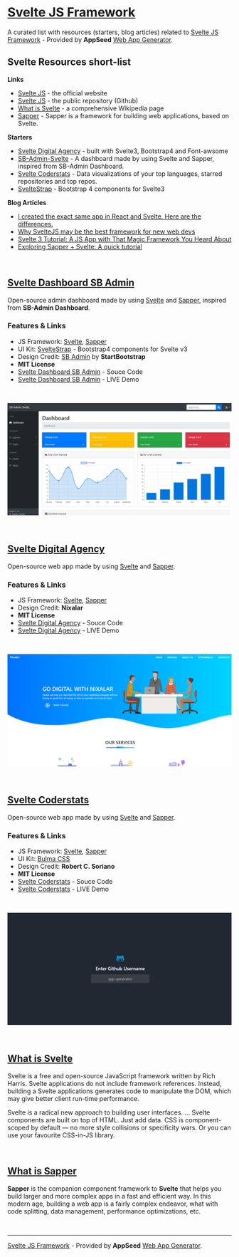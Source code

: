 # [Svelte JS Framework](https://svelte.dev/)

A curated list with resources (starters, blog articles) related to [Svelte JS Framework](https://svelte.dev/) - Provided by **AppSeed** [Web App Generator](https://appseed.us/app-generator).

## Svelte Resources short-list

**Links**

- [Svelte JS](https://svelte.dev/) - the official website
- [Svelte JS](https://github.com/sveltejs/svelte) - the public repository (Github)
- [What is Svelte](https://en.wikipedia.org/wiki/Svelte) - a comprehensive Wikipedia page
- [Sapper](https://sapper.svelte.dev/) - Sapper is a framework for building web applications, based on Svelte.

**Starters**

- [Svelte Digital Agency](https://github.com/karkranikhil/Digital-Agency-using-svelte) - built with Svelte3, Bootstrap4 and Font-awsome
- [SB-Admin-Svelte](https://github.com/GeekyAnts/sb-admin-svelte) - A dashboard made by using Svelte and Sapper, inspired from SB-Admin Dashboard.
- [Svelte Coderstats](https://github.com/sorxrob/coderstats) - Data visualizations of your top languages, starred repositories and top repos.
- [SvelteStrap](https://github.com/bestguy/sveltestrap) - Bootstrap 4 components for Svelte3

**Blog Articles**

- [I created the exact same app in React and Svelte. Here are the differences.](https://medium.com/javascript-in-plain-english/i-created-the-exact-same-app-in-react-and-svelte-here-are-the-differences-c0bd2cc9b3f8)
- [Why SvelteJS may be the best framework for new web devs](https://dev.to/bholmesdev/why-sveltejs-may-be-the-best-framework-for-new-web-devs-205i)
- [Svelte 3 Tutorial: A JS App with That Magic Framework You Heard About](https://snipcart.com/blog/svelte-js-framework-tutorial)
- [Exploring Sapper + Svelte: A quick tutorial](https://blog.logrocket.com/exploring-sapper-svelte-a-quick-tutorial/)

<br />

## [Svelte Dashboard SB Admin](https://svelte-dashboard-sb-admin.appseed.us/)

Open-source admin dashboard made by using [Svelte](https://svelte.dev/) and [Sapper](https://sapper.svelte.dev/), inspired from **SB-Admin Dashboard**.

### Features & Links

- JS Framework: [Svelte](https://svelte.dev/), [Sapper](https://sapper.svelte.dev/)
- UI Kit: [SvelteStrap](https://github.com/bestguy/sveltestrap) - Bootstrap4 components for Svelte v3
- Design Credit: [SB Admin](https://startbootstrap.com/templates/sb-admin/) by **StartBootstrap**
- **MIT License**
- [Svelte Dashboard SB Admin](https://github.com/app-generator/svelte-dashboard-sb-admin) - Souce Code
- [Svelte Dashboard SB Admin](https://svelte-dashboard-sb-admin.appseed.us/) - LIVE Demo

<br />

![Svelte Dashboard SB Admin - Open-Source Admin Dashboard coded in Svelte.](https://raw.githubusercontent.com/app-generator/static/master/products/svelte-dashboard-sb-admin-screen.png)

<br />

## [Svelte Digital Agency](https://svelte-digital-agency.appseed.us/)

Open-source web app made by using [Svelte](https://svelte.dev/) and [Sapper](https://sapper.svelte.dev/).

### Features & Links

- JS Framework: [Svelte](https://svelte.dev/), [Sapper](https://sapper.svelte.dev/)
- Design Credit: **Nixalar**
- **MIT License**
- [Svelte Digital Agency](https://github.com/app-generator/svelte-digital-agency) - Souce Code
- [Svelte Digital Agency](https://svelte-digital-agency.appseed.us/) - LIVE Demo

<br />

![Svelte Digital Agency - Open-Source Web App coded in Svelte.](https://raw.githubusercontent.com/app-generator/static/master/products/svelte-digital-agency-screen.png)

<br />

## [Svelte Coderstats](https://svelte-coderstats.appseed.us/)

Open-source web app made by using [Svelte](https://svelte.dev/) and [Sapper](https://sapper.svelte.dev/).

### Features & Links

- JS Framework: [Svelte](https://svelte.dev/), [Sapper](https://sapper.svelte.dev/)
- UI Kit: [Bulma CSS](https://bulma.io/)
- Design Credit: **Robert C. Soriano**
- **MIT License**
- [Svelte Coderstats](https://github.com/app-generator/svelte-coderstats) - Souce Code
- [Svelte Coderstats](https://svelte-coderstats.appseed.us/) - LIVE Demo

<br />

![Svelte Coderstats - Open-Source Web App coded in Svelte.](https://raw.githubusercontent.com/app-generator/static/master/products/svelte-coderstats-screen.png)

<br />

## [What is Svelte](https://en.wikipedia.org/wiki/Svelte)

Svelte is a free and open-source JavaScript framework written by Rich Harris. Svelte applications do not include framework references. Instead, building a Svelte applications generates code to manipulate the DOM, which may give better client run-time performance. 

Svelte is a radical new approach to building user interfaces. ... Svelte components are built on top of HTML. Just add data. CSS is component-scoped by default — no more style collisions or specificity wars. Or you can use your favourite CSS-in-JS library.

<br />

## [What is Sapper](https://sapper.svelte.dev/)

**Sapper** is the companion component framework to **Svelte** that helps you build larger and more complex apps in a fast and efficient way. In this modern age, building a web app is a fairly complex endeavor, what with code splitting, data management, performance optimizations, etc.


<br />

---
[Svelte JS Framework](https://svelte.dev/) - Provided by **AppSeed** [Web App Generator](https://appseed.us/app-generator).
